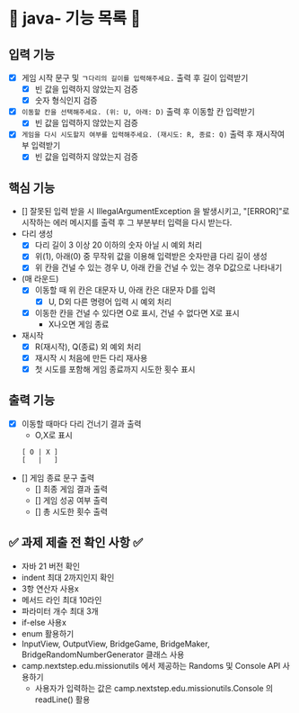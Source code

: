 # 📝 java- 기능 목록 📝

## 입력 기능

- [x] 게임 시작 문구 및 ㄱ`다리의 길이를 입력해주세요.` 출력 후 길이 입력받기
    - [x] 빈 값을 입력하지 않았는지 검증
    - [x] 숫자 형식인지 검증
- [x] `이동할 칸을 선택해주세요. (위: U, 아래: D)` 출력 후 이동할 칸 입력받기
    - [x] 빈 값을 입력하지 않았는지 검증
- [x] `게임을 다시 시도할지 여부를 입력해주세요. (재시도: R, 종료: Q)` 출력 후 재시작여부 입력받기
    - [x] 빈 값을 입력하지 않았는지 검증

## 핵심 기능

- [] 잘못된 입력 받을 시 IllegalArgumentException 을 발생시키고,
  "[ERROR]"로 시작하는 에러 메시지를 출력 후 그 부분부터 입력을 다시 받는다.
- 다리 생성
    - [x] 다리 길이 3 이상 20 이하의 숫자 아닐 시 예외 처리
    - [x] 위(1), 아래(0) 중 무작위 값을 이용해 입력받은 숫자만큼 다리 길이 생성
    - [x] 위 칸을 건널 수 있는 경우 U, 아래 칸을 건널 수 있는 경우 D값으로 나타내기
- (매 라운드)
    - [x] 이동할 때 위 칸은 대문자 U, 아래 칸은 대문자 D를 입력
        - [x] U, D외 다른 명령어 입력 시 예외 처리
    - [x] 이동한 칸을 건널 수 있다면 O로 표시, 건널 수 없다면 X로 표시
        - X나오면 게임 종료
- 재시작
    - [x] R(재시작), Q(종료) 외 예외 처리
    - [x] 재시작 시 처음에 만든 다리 재사용
    - [x] 첫 시도를 포함해 게임 종료까지 시도한 횟수 표시

## 출력 기능

- [x] 이동할 때마다 다리 건너기 결과 출력
    - O,X로 표시
  ```
  [ O | X ]
  [   |   ]
  ```
- [] 게임 종료 문구 출력
    - [] 최종 게임 결과 출력
    - [] 게임 성공 여부 출력
    - [] 총 시도한 횟수 출력

## ✅ 과제 제출 전 확인 사항 ✅

- 자바 21 버전 확인
- indent 최대 2까지인지 확인
- 3항 연산자 사용x
- 메서드 라인 최대 10라인
- 파라미터 개수 최대 3개
- if-else 사용x
- enum 활용하기
- InputView, OutputView, BridgeGame, BridgeMaker, BridgeRandomNumberGenerator 클래스 사용
- camp.nextstep.edu.missionutils 에서 제공하는 Randoms 및 Console API 사용하기
    - 사용자가 입력하는 값은 camp.nextstep.edu.missionutils.Console 의 readLine() 활용
